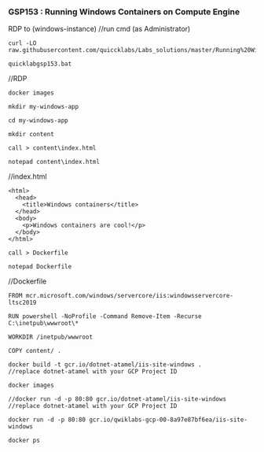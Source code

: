 ### GSP153 :  Running Windows Containers on Compute Engine 

RDP to (windows-instance)
//run cmd (as Administrator)   
```
curl -LO raw.githubusercontent.com/quiccklabs/Labs_solutions/master/Running%20Windows%20Containers%20on%20Compute%20Engine/quicklabgsp153.bat

quicklabgsp153.bat
```


//RDP 

```
docker images

mkdir my-windows-app

cd my-windows-app

mkdir content

call > content\index.html

notepad content\index.html
```


//index.html
```
<html>
  <head>
    <title>Windows containers</title>
  </head>
  <body>
    <p>Windows containers are cool!</p>
  </body>
</html>
```

```
call > Dockerfile

notepad Dockerfile
```
//Dockerfile

```
FROM mcr.microsoft.com/windows/servercore/iis:windowsservercore-ltsc2019

RUN powershell -NoProfile -Command Remove-Item -Recurse C:\inetpub\wwwroot\*

WORKDIR /inetpub/wwwroot

COPY content/ .
```

```
docker build -t gcr.io/dotnet-atamel/iis-site-windows .
//replace dotnet-atamel with your GCP Project ID

docker images
```

```
//docker run -d -p 80:80 gcr.io/dotnet-atamel/iis-site-windows
//replace dotnet-atamel with your GCP Project ID

docker run -d -p 80:80 gcr.io/qwiklabs-gcp-00-8a97e87bf6ea/iis-site-windows

docker ps
```

